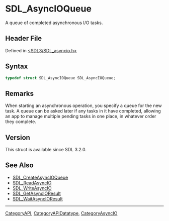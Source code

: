 # SDL_AsyncIOQueue

A queue of completed asynchronous I/O tasks.

## Header File

Defined in [<SDL3/SDL_asyncio.h>](https://github.com/libsdl-org/SDL/blob/main/include/SDL3/SDL_asyncio.h)

## Syntax

```c
typedef struct SDL_AsyncIOQueue SDL_AsyncIOQueue;
```

## Remarks

When starting an asynchronous operation, you specify a queue for the new
task. A queue can be asked later if any tasks in it have completed,
allowing an app to manage multiple pending tasks in one place, in whatever
order they complete.

## Version

This struct is available since SDL 3.2.0.

## See Also

- [SDL_CreateAsyncIOQueue](SDL_CreateAsyncIOQueue)
- [SDL_ReadAsyncIO](SDL_ReadAsyncIO)
- [SDL_WriteAsyncIO](SDL_WriteAsyncIO)
- [SDL_GetAsyncIOResult](SDL_GetAsyncIOResult)
- [SDL_WaitAsyncIOResult](SDL_WaitAsyncIOResult)






----
[CategoryAPI](CategoryAPI), [CategoryAPIDatatype](CategoryAPIDatatype), [CategoryAsyncIO](CategoryAsyncIO)

